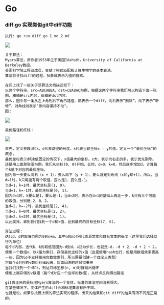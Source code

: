 # Go  

### diff.go 实现类似git中diff功能
```
执行: go run diff.go 1.md 2.md

```
![](https://github.com/LockGit/Go/blob/master/img/go-diff.png)

```
关于算法：
Myers算法，原作者1953年生于美国Idaho州，University of California at Berkeley教授，
美国科学院工程部成员，贡献了模式匹配和计算生物学的基本算法。
算法将寻找diff的过程，抽象成表示为图的搜索。

在网上找了一些关于该算法文档描述如下：
以两个字符串，src=ABCABBA，dst=CBABAC为例，根据这两个字符串我们可以构造下面一张图，横轴是src内容，纵轴是dst内容。
那么，图中每一条从左上角到右下角的路径，都表示一个diff。向右表示“删除”，向下表示”新增“，对角线则表示“原内容保持不动“。
图：
```
![](https://github.com/LockGit/Go/blob/master/img/diff.png)

```
最优路径如红线：
```
![](https://github.com/LockGit/Go/blob/master/img/diff2.png)

```
首先，定义参数d和k，d代表路径的长度，k代表当前坐标x - y的值。定义一个”最优坐标“的概念，
最优坐标表示d和k值固定的情况下，x值最大的坐标。x大，表示向右走的多，表示优先删除。
还是用上面那张图为例。我们从坐标(0, 0)开始，此时，d=0，k=0，然后逐步增加d，计算每个k值下对应的最优坐标。
因为每一步要么向右（x + 1），要么向下（y + 1），要么就是对角线（x和y都+1)，所以，当d=1时，k只可能有两个取值，要么是1，要么是-1。
当d=1，k=1时，最优坐标是(1, 0)。
当d=1，k=-1时，最优坐标是(0, 1)。
因为d=1时，k要么是1，要么是-1，当d=2时，表示在d=1的基础上再走一步，k只有三个可能的取值，分别是-2，0，2。
当d=2，k=-2时，最优坐标是(2, 4)。
当d=2，k=0时，最优坐标是(2, 2)。
当d=2，k=2时，最优坐标是(3, 1)。
以此类推，直到我们找到一个d和k值，达到最终的目标坐标(7, 6)。

算法过程：
迭代d，d的取值范围为0到n+m，其中n和m分别代表源文本和目标文本的长度（这里我们选择以行为单位）
每个d内部，迭代k，k的取值范围为-d到d，以2为步长，也就是-d，-d + 2，-d + 2 + 2…
使用一个数组v，以k值为索引，存储最优坐标的x值（这里使用hash也行，但是用数组效率更高一些，因为Go不支持使用负数做索引，所以需要创建一个自定义类型）
将每个d对应的v数组存储起来，后面回溯的时候需要用
当我们找到一个d和k，到达目标坐标(n, m)时就跳出循环
使用上面存储的v数组（每个d对应一个这样的数组），从终点反向得出路径

git真正用的是标准Myers算法的一个变体，标准的算法空间消耗很大。
在某些情况下，变体产生的diff会和标准算法有所不同。
也就是说，如果你按照上面的算法实现的程序，出来的结果和git diff的结果有所不同是正常的。
```